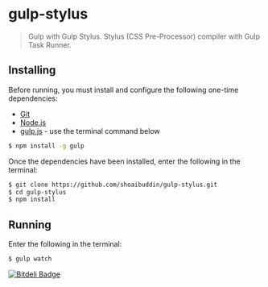 # gulp-stylus
> Gulp with Gulp Stylus. Stylus (CSS Pre-Processor) compiler with Gulp Task Runner.


## Installing
Before running, you must install and configure the following one-time dependencies:

* [Git](http://git-scm.com/)
* [Node.js](http://nodejs.org/)
* [gulp.js](http://gulpjs.com/) - use the terminal command below
```bash
$ npm install -g gulp
```

Once the dependencies have been installed, enter the following in the terminal:
```bash
$ git clone https://github.com/shoaibuddin/gulp-stylus.git
$ cd gulp-stylus
$ npm install
```


## Running
Enter the following in the terminal:
```bash
$ gulp watch
``` 

[![Bitdeli Badge](https://d2weczhvl823v0.cloudfront.net/shoaibuddin/gulp-stylus/trend.png)](https://bitdeli.com/free "Bitdeli Badge")


